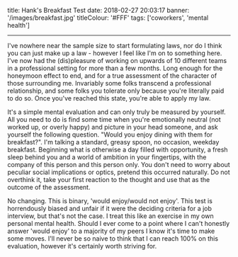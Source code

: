title: Hank's Breakfast Test
date: 2018-02-27 20:03:17
banner: '/images/breakfast.jpg'
titleColour: '#FFF'
tags: ['coworkers', 'mental health']

---

I've nowhere near the sample size to start formulating laws, nor do I think you can just make up a law - however I feel like I'm on to something here. I've now had the (dis)pleasure of working on upwards of 10 different teams in a professional setting for more than a few months. Long enough for the honeymoon effect to end, and for a true assessment of the character of those surrounding me. Invariably some folks transcend a professional relationship, and some folks you tolerate only because you're literally paid to do so. Once you've reached this state, you're able to apply my law.

It's a simple mental evaluation and can only truly be measured by yourself. All you need to do is find some time when you're emotionally neutral (not worked up, or overly happy) and picture in your head someone, and ask yourself the following question. "Would you enjoy dining with them for breakfast?". I'm talking a standard, greasy spoon, no occasion, weekday breakfast. Beginning what is otherwise a day filled with opportunity, a fresh sleep behind you and a world of ambition in your fingertips, with the company of this person and this person only. You don't need to worry about peculiar social implications or optics, pretend this occurred naturally. Do not overthink it, take your first reaction to the thought and use that as the outcome of the assessment.

No changing. This is binary, 'would enjoy/would not enjoy'. This test is horrendously biased and unfair if it were the deciding criteria for a job interview, but that's not the case. I treat this like an exercise in my own personal mental health. Should I ever come to a point where I can't honestly answer 'would enjoy' to a majority of my peers I know it's time to make some moves. I'll never be so naive to think that I can reach 100% on this evaluation, however it's certainly worth striving for.
